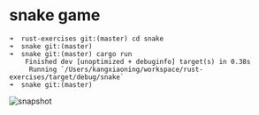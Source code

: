 # snake game

```
➜  rust-exercises git:(master) cd snake
➜  snake git:(master)
➜  snake git:(master) cargo run
    Finished dev [unoptimized + debuginfo] target(s) in 0.38s
     Running `/Users/kangxiaoning/workspace/rust-exercises/target/debug/snake`
➜  snake git:(master)

```

![snapshot](https://github.com/kangxiaoning/rust-exercises/tree/master/snake/snapshot.png "Snake Game")
